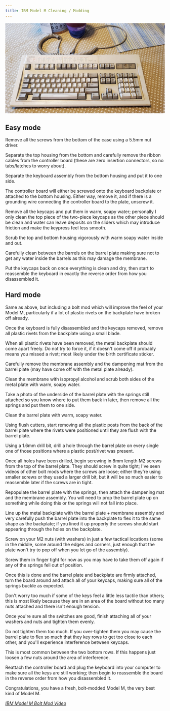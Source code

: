 ```yaml
---
title: IBM Model M Cleaning / Modding
---
```

![](./ibm-model-m-dirty.jpg?height=400px)

## Easy mode 
Remove all the screws from the bottom of the case using a 5.5mm nut driver.

Separate the top housing from the bottom and carefully remove the ribbon cables from the controller board (these are zero insertion connectors, so no tabs/latches to worry about).

Separate the keyboard assembly from the bottom housing and put it to one side.

The controller board will either be screwed onto the keyboard backplate or attached to the bottom housing. Either way, remove it, and if there is a grounding wire connecting the controller board to the plate, unscrew it.

Remove all the keycaps and put them in warm, soapy water; personally I only clean the top piece of the two-piece keycaps as the other piece should be clean and water can leave deposits on the sliders which may introduce friction and make the keypress feel less smooth.

Scrub the top and bottom housing vigorously with warm soapy water inside and out.

Carefully clean between the barrels on the barrel plate making sure not to get any water inside the barrels as this may damage the membrane.

Put the keycaps back on once everything is clean and dry, then start to reassemble the keyboard in exactly the reverse order from how you disassembled it.

## Hard mode
Same as above, but including a bolt mod which will improve the feel of your Model M, particularly if a lot of plastic rivets on the backplate have broken off already.

Once the keyboard is fully disassembled and the keycaps removed, remove all plastic rivets from the backplate using a small blade.

When all plastic rivets have been removed, the metal backplate should come apart freely. Do not try to force it, if it doesn't come off it probably means you missed a rivet; most likely under the birth certificate sticker.

Carefully remove the membrane assembly and the dampening mat from the barrel plate (may have come off with the metal plate already).

Clean the membrane with isopropyl alcohol and scrub both sides of the metal plate with warm, soapy water.

Take a photo of the underside of the barrel plate with the springs still attached so you know where to put them back in later, then remove all the springs and put them to one side.

Clean the barrel plate with warm, soapy water.

Using flush cutters, start removing all the plastic posts from the back of the barrel plate where the rivets were positioned until they are flush with the barrel plate.

Using a 1.6mm drill bit, drill a hole through the barrel plate on every single one of those positions where a plastic post/rivet was present.

Once all holes have been drilled, begin screwing in 8mm length M2 screws from the top of the barrel plate. They should screw in quite tight; I've seen videos of other bolt mods where the screws are loose; either they're using smaller screws or they used a larger drill bit, but it will be so much easier to reassemble later if the screws are in tight.

Repopulate the barrel plate with the springs, then attach the dampening mat and the membrane assembly. You will need to prop the barrel plate up on something while doing this or the springs will not fall into place.

Line up the metal backplate with the barrel plate + membrane assembly and very carefully push the barrel plate into the backplate to flex it to the same shape as the backplate; if you lined it up properly the screws should start appearing through the holes on the backplate.

Screw on your M2 nuts (with washers) in just a few tactical locations (some in the middle, some around the edges and corners, just enough that the plate won't try to pop off when you let go of the assembly).

Screw them in finger tight for now as you may have to take them off again if any of the springs fell out of position.

Once this is done and the barrel plate and backplate are firmly attached, turn the board around and attach all of your keycaps, making sure all of the springs buckle as expected.

Don't worry too much if some of the keys feel a little less tactile than others; this is most likely because they are in an area of the board without too many nuts attached and there isn't enough tension.

Once you're sure all the switches are good, finish attaching all of your washers and nuts and tighten them evenly.

Do not tighten them too much. If you over-tighten them you may cause the barrel plate to flex so much that they key rows to get too close to each other, and you'll experience interference between keycaps.

This is most common between the two bottom rows. If this happens just loosen a few nuts around the area of interference.

Reattach the controller board and plug the keyboard into your computer to make sure all the keys are still working; then begin to reassemble the board in the reverse order from how you disassembled it.

Congratulations, you have a fresh, bolt-modded Model M, the very best kind of Model M.

*[IBM Model M Bolt Mod Video](https://www.youtube.com/watch?v=dStgzMpOTOA)*
